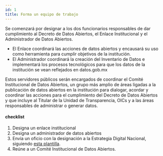 ```yaml
---
id: 1
title: Forma un equipo de trabajo
---
```


Se comenzará por designar a los dos funcionarios responsables de dar cumplimiento al Decreto de Datos Abiertos, el Enlace Institucional y el Administrador de Datos Abiertos.

* El Enlace coordinará las acciones de datos abiertos y encausará su uso como herramienta para cumplir objetivos de la institución.
* El Administrador coordinará la creación del Inventario de Datos e implementará los procesos tecnológicos para que los datos de la institución se vean reflejados en datos.gob.mx

Estos servidores públicos serán encargados de coordinar el Comité Institucional de Datos Abiertos, un grupo más amplio de áreas ligadas a la publicación de datos abiertos en la institución para dialogar, acordar y coordinar las acciones para el cumplimiento del Decreto de Datos Abiertos y que incluye al Titular de la Unidad de Transparencia, OICs y a las áreas responsables de administrar o generar datos.

#### checklist
1. Designa un enlace institucional
2. Designa un administrador de datos abiertos
3. Envia un oficio con la designación a la Estrategia Digital Nacional,
   siguiendo [esta plantilla](https://docs.google.com/document/d/1zTDpf0oW9ooxo2v1W5nQv5ZHAeFL0ss5_6fvhzeGG9g/edit?usp=sharing).
4. Reúne a un Comité Institucional de Datos Abiertos.

